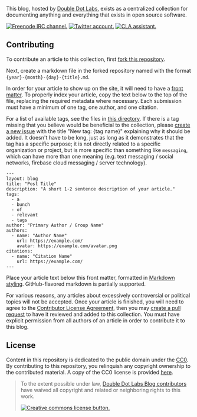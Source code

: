 This blog, hosted by [Double Dot Labs](https://doubledot.dev/blog/), exists as a centralized collection for documenting anything and everything that exists in open source software.

[![Freenode IRC channel.](https://img.shields.io/badge/irc.freenode.net-%23%23doubledotlabs-brightgreen.svg?color=008499)](https://webchat.freenode.net/?channels=%23%23doubledotlabs&uio=MTY9dHJ1ZSY5PXRydWUmMTE9MjE1e1)
[![Twitter account.](https://img.shields.io/badge/twitter-%40doubledotlabs-blue.svg?color=43b4f9&logo=twitter)](https://twitter.com/doubledotlabs)
[![CLA assistant.](https://cla-assistant.io/readme/badge/DoubleDotLabs/Blog)](https://cla-assistant.io/DoubleDotLabs/Blog)

## Contributing

To contribute an article to this collection, first [fork this repository](https://github.com/DoubleDotLabs/Blog/fork).

Next, create a markdown file in the forked repository named with the format `{year}-{month}-{day}-{title}.md`.

In order for your article to show up on the site, it will need to have a [front matter](https://jekyllrb.com/docs/front-matter/). To properly index your article, copy the text below to the top of the file, replacing the required metadata where necessary. Each submission must have a minimum of one tag, one author, and one citation.

For a list of available tags, see the files in [this directory](https://github.com/DoubleDotLabs/DoubleDotLabs.github.io/tree/master/_tags). If there is a tag missing that you believe would be beneficial to the collection, please [create a new issue](https://github.com/DoubleDotLabs/Blog/issues/new) with the title "New tag: {tag name}" explaining why it should be added. It doesn't have to be long, just as long as it demonstrates that the tag has a specific purpose; it is not directly related to a specific organization or project, but is more specific than something like `messaging`, which can have more than one meaning (e.g. text messaging / social networks, firebase cloud messaging / server technology).

```
---
layout: blog
title: "Post Title"
description: "A short 1-2 sentence description of your article."
tags:
  - a
  - bunch
  - of
  - relevant
  - tags
author: "Primary Author / Group Name"
authors:
  - name: "Author Name"
    url: https://example.com/
    avatar: https://example.com/avatar.png
citations:
  - name: "Citation Name"
    url: https://example.com/
---
```

Place your article text below this front matter, formatted in [Markdown styling](https://guides.github.com/features/mastering-markdown/). GitHub-flavored markdown is partially supported.

For various reasons, any articles about excessively controversial or political topics will not be accepted. Once your article is finished, you will need to agree to the [Contributor License Agreement](https://cla-assistant.io/DoubleDotLabs/Blog), then you may [create a pull request](https://help.github.com/en/articles/creating-a-pull-request) to have it reviewed and added to this collection. You must have explicit permission from all authors of an article in order to contribute it to this blog.

## License

Content in this repository is dedicated to the public domain under the [CC0](https://creativecommons.org/share-your-work/public-domain/cc0/). By contributing to this repository, you relinquish any copyright ownership to the contributed material. A copy of the CC0 license is provided [here](./LICENSE).

> To the extent possible under law, [Double Dot Labs Blog contributors](https://doubledot.dev/blog/authors/) have waived all copyright and related or neighboring rights to this work.
> 
> [![Creative commons license button.](https://licensebuttons.net/p/zero/1.0/88x31.png)](https://creativecommons.org/publicdomain/zero/1.0/)
